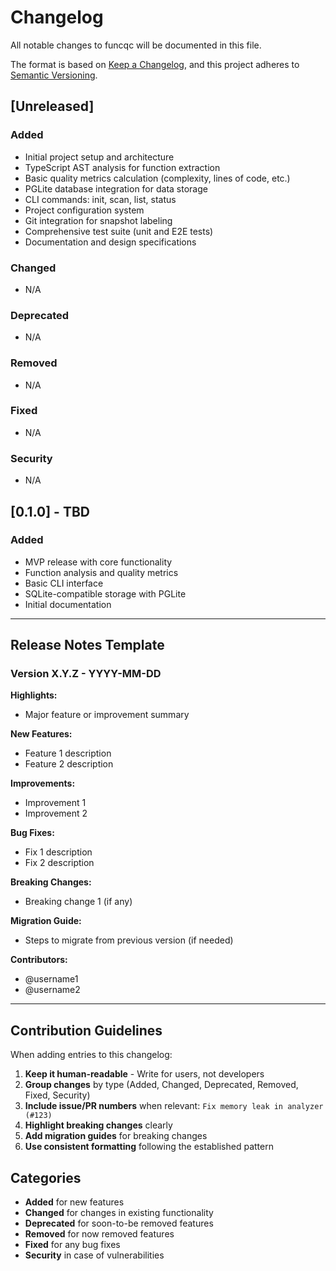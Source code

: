 # Changelog

All notable changes to funcqc will be documented in this file.

The format is based on [Keep a Changelog](https://keepachangelog.com/en/1.0.0/),
and this project adheres to [Semantic Versioning](https://semver.org/spec/v2.0.0.html).

## [Unreleased]

### Added
- Initial project setup and architecture
- TypeScript AST analysis for function extraction
- Basic quality metrics calculation (complexity, lines of code, etc.)
- PGLite database integration for data storage
- CLI commands: init, scan, list, status
- Project configuration system
- Git integration for snapshot labeling
- Comprehensive test suite (unit and E2E tests)
- Documentation and design specifications

### Changed
- N/A

### Deprecated
- N/A

### Removed
- N/A

### Fixed
- N/A

### Security
- N/A

## [0.1.0] - TBD

### Added
- MVP release with core functionality
- Function analysis and quality metrics
- Basic CLI interface
- SQLite-compatible storage with PGLite
- Initial documentation

---

## Release Notes Template

### Version X.Y.Z - YYYY-MM-DD

**Highlights:**
- Major feature or improvement summary

**New Features:**
- Feature 1 description
- Feature 2 description

**Improvements:**
- Improvement 1
- Improvement 2

**Bug Fixes:**
- Fix 1 description
- Fix 2 description

**Breaking Changes:**
- Breaking change 1 (if any)

**Migration Guide:**
- Steps to migrate from previous version (if needed)

**Contributors:**
- @username1
- @username2

---

## Contribution Guidelines

When adding entries to this changelog:

1. **Keep it human-readable** - Write for users, not developers
2. **Group changes** by type (Added, Changed, Deprecated, Removed, Fixed, Security)
3. **Include issue/PR numbers** when relevant: `Fix memory leak in analyzer (#123)`
4. **Highlight breaking changes** clearly
5. **Add migration guides** for breaking changes
6. **Use consistent formatting** following the established pattern

## Categories

- **Added** for new features
- **Changed** for changes in existing functionality  
- **Deprecated** for soon-to-be removed features
- **Removed** for now removed features
- **Fixed** for any bug fixes
- **Security** in case of vulnerabilities
